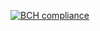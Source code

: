 [![BCH compliance](https://bettercodehub.com/edge/badge/Kvtulder/Restaurant?branch=master)](https://bettercodehub.com/)
